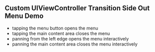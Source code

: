 ## Custom UIViewController Transition Side Out Menu Demo

- tapping the menu button opens the menu
- tapping the main content area closes the menu
- panning from the left edge opens the menu interactively
- panning the main content area closes the menu interactively
